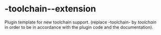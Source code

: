 -toolchain--extension
=====================

Plugin template for new toolchain support. (replace -toolchain- by $toolchain$ in order to be in accordance with the plugin code and the documentation).
